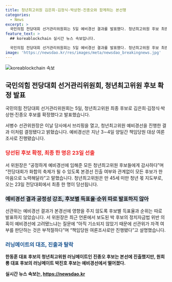 ```yaml
---
title: 청년최고위원 김은희·김정식·박상현·진종오와 함께하는 본선행
categories:
  - News
excerpt: >
  국민의힘 전당대회 선거관리위원회는 5일 예비경선 결과를 발표했다. 청년최고위원 후보 최종 후보로 김은희·김정식·박상현·진종오를 확정했으며, 서병수 선관위원장은 공정한 예비경선에 참여한 모든 후보에게 감사의 말을 전했다. 러닝메이트인 진종오는 본선 진출했지만, 박진호는 예비경선에서 떨어졌다. 박 후보의 정치자금법 위반의 혹이 있었지만, 선관위는 아직 기소되지 않았기 때문에 해당 문제는 고려되지 않았다.
feature_text: >
  ## koreablockchain 실시간 뉴스 속보입니다.

  국민의힘 전당대회 선거관리위원회는 5일 예비경선 결과를 발표했다. 청년최고위원 후보 최종 후보로 김은희·김정식·박상현·진종오를 확정했으며, 서병수 선관위원장은 공정한 예비경선에 참여한 모든 후보에게 감사의 말을 전했다. 러닝메이트인 진종오는 본선 진출했지만, 박진호는 예비경선에서 떨어졌다. 박 후보의 정치자금법 위반의 혹이 있었지만, 선관위는 아직 기소되지 않았기 때문에 해당 문제는 고려되지 않았다.
image: 'https://newsdao.kr/res/images/meta/newsdao_breakingnews.jpg'
---
```


<p><img src="https://newsdao.kr/res/images/meta/newsdao_breakingnews.jpg" alt="koreablockchain 속보" /></p>

<h2 data-ke-size="size26">국민의힘 전당대회 선거관리위원회, 청년최고위원 후보 확정 발표</h2>

<p>국민의힘 전당대회 선거관리위원회는 5일, 청년최고위원 최종 후보로 김은희·김정식·박상현·진종오 후보를 확정했다고 발표했습니다.</p>

<p data-ke-size="size16">서병수 선관위원장은 이날 당사에서 브리핑을 열고, 청년최고위원 예비경선을 진행한 결과 이처럼 결정됐다고 밝혔습니다. 예비경선은 지난 3∼4일 양일간 책임당원 대상 여론조사로 진행됐습니다.</p>

<h3><b><span style="color: #ee2323;">당선된 후보 확정, 최종 한 명은 23일 선출</span></b></h3>

<p>서 위원장은 “공정하게 예비경선에 임해준 모든 청년최고위원 후보들에게 감사하다”며 “전당대회가 화합의 축제가 될 수 있도록 본경선 진출 여부와 관계없이 모든 후보가 한마음으로 노력해달라”고 말했습니다. 청년최고위원은 만 45세 미만 청년 몫 지도부로, 오는 23일 전당대회에서 최종 한 명이 당선됩니다.</p>

<h3><b><span style="background-color: #21538527;">예비경선 결과 공정성 강조, 후보별 득표율·순위 따로 발표하지 않아</span></b></h3>

<p>선관위는 예비경선 결과가 본경선에 영향을 주지 않도록 후보별 득표율과 순위는 따로 발표하지 않았습니다. 서 위원장은 최근 언론에서 보도된 박 후보의 정치자금법 위반 의혹이 예비경선에 고려됐느냐는 질문에 “아직 기소되지 않았기 때문에 선관위가 자격 여부를 판단하는 것은 부적절하다”며 “책임당원 여론조사로만 진행됐다”고 설명했습니다.</p>

<h3><b><span style="color: #1a5490;">러닝메이트의 대조, 진출과 탈락</span><b></h3>

<p>한동훈 대표 후보의 청년최고위원 러닝메이트인 진종오 후보는 본선에 진출했지만, 원희룡 대표 후보의 러닝메이트 박진호 후보는 예비경선에서 떨어졌다.</p>
실시간 뉴스 속보는, <a href="https://newsdao.kr" rel="dofollow">https://newsdao.kr</a>



